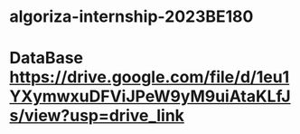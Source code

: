 ﻿# algoriza-internship-2023BE180
 # DataBase https://drive.google.com/file/d/1eu1YXymwxuDFViJPeW9yM9uiAtaKLfJs/view?usp=drive_link

